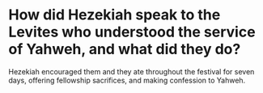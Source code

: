 # How did Hezekiah speak to the Levites who understood the service of Yahweh, and what did they do?

Hezekiah encouraged them and they ate throughout the festival for seven days, offering fellowship sacrifices, and making confession to Yahweh.
